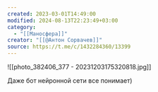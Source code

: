 ```yaml
---
created: 2023-03-01T14:49:00
modified: 2024-08-13T22:23:49+03:00
category:
  - "[[Маносфера]]"
creator: "[[@Антон Сорвачев]]"
source: https://t.me/c/1432284360/13399
---
```


![[photo_382406_377 - 20231203175320818.jpg]]

Даже бот нейронной сети все понимает)
